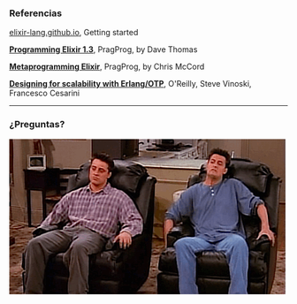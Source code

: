 ### Referencias

[elixir-lang.github.io](), Getting started

[**Programming Elixir 1.3**](https://pragprog.com/book/elixir13/programming-elixir-1-3), PragProg, by Dave Thomas

[**Metaprogramming Elixir**](https://pragprog.com/book/cmelixir/metaprogramming-elixir), PragProg, by Chris McCord

[**Designing for scalability with Erlang/OTP**](http://shop.oreilly.com/product/0636920024149.do),  O'Reilly,  Steve Vinoski, Francesco Cesarini

---

### ¿Preguntas?

![thankyou](assets/img/rest.gif)

